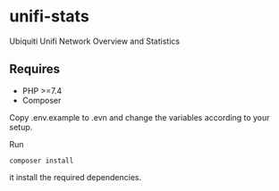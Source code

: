# unifi-stats
Ubiquiti Unifi Network Overview and Statistics

## Requires

* PHP >=7.4
* Composer

Copy .env.example to .evn and change the variables according to your setup.

Run

    composer install
    
it install the required dependencies.
